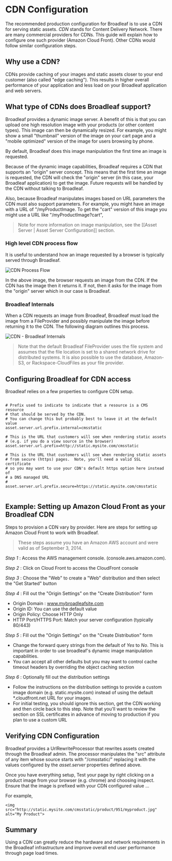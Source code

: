 # CDN Configuration

The recommended production configuration for Broadleaf is to use a CDN for serving static assets.   *CDN* stands for Content Delivery Network.    There are many commercial providers for CDNs.    This guide will explain how to configure one such provider (Amazon Cloud Front).   Other CDNs would follow similar configuration steps.

## Why use a CDN?

CDNs provide caching of your images and static assets closer to your end customer (also called "edge caching").   This results in higher overall performance of your application and less load on your Broadleaf application and web servers.     

## What type of CDNs does Broadleaf support? 

Broadleaf provides a dynamic image server.    A benefit of this is that you can upload one high resolution image with your products (or other content types).  This image can then be dynamically resized.   For example, you might show a small "thumbnail" version of the image on your cart page and a "mobile optimized" version of the image for users browsing by phone.

By default, Broadleaf does this image manipulation the first time an image is requested.

Because of the dynamic image capabilities, Broadleaf requires a CDN that supports an "origin" server concept.    This means that the first time an image is requested, the CDN will check the "origin" server (in this case, your Broadleaf application) to get the image.   Future requests will be handled by the CDN without talking to Broadleaf.

Also, because Broadleaf manipulates images based on URL parameters the CDN must also support parameters.    For example, you might have an image with a URL of "/myProductImage.     To get the "cart" version of this image you might use a URL like "/myProductImage?cart",

> Note for more information on image manipulation, see the [[Asset Server | Asset Server Configuration]] section. 

### High level CDN process flow
It is useful to understand how an image requested by a browser is typically served through Broadleaf.

![CDN Process Flow](cdn/CDN-Overview.png)

In the above image, the browser requests an image from the CDN.   If the CDN has the image then it returns it.   If not, then it asks for the image from the "origin" server which in our case is Broadleaf. 

 
### Broadleaf Internals 
When a CDN requests an image from Broadleaf, Broadleaf must load the image from a FileProvider and possibly manipulate the image before returning it to the CDN.   The following diagram outlines this process.

![CDN -  Broadleaf Internals](cdn/CDN-Broadleaf-Internals.png)

> Note that the default Broadleaf FileProvider uses the file system and assumes that the file location is set to a shared network drive for distributed systems.    It is also possible to use the database, Amazon-S3, or Rackspace-CloudFiles as your file provider.


## Configuring Broadleaf for CDN access
Broadleaf relies on a few properties to configure CDN setup.


```properties

# Prefix used to indicate to indicate that a resource is a CMS resource
# that should be served by the CDN.
# You can change this but probably best to leave it at the default value
asset.server.url.prefix.internal=cmsstatic

# This is the URL that customers will see when rendering static assets
# (e.g. if you do a view source in the browser)
asset.server.url.prefix=http://static.mysite.com/cmsstatic

# This is the URL that customers will see when rendering static assets
# from secure (https) pages.  Note, you'll need a valid SSL certificate 
# so you may want to use your CDN's default https option here instead of 
# a DNS managed URL
#
asset.server.url.prefix.secure=https://static.mysite.com/cmsstatic


```

## Example: Setting up Amazon Cloud Front as your Broadleaf CDN
Steps to provision a CDN vary by provider.    Here are steps for setting up Amazon Cloud Front to work with Broadleaf.

> These steps assume you have an Amazon AWS account and were valid as of September 3, 2014.


*Step 1* : Access the AWS management console.    (console.aws.amazon.com).

*Step 2* : Click on Cloud Front to access the CloudFront console

*Step 3* : Choose the "Web" to create a "Web" distribution and then select the "Get Started" button

*Step 4* : Fill out the "Origin Settings" on the "Create Distribution" form

- Origin Domain :  www.mybroadleafsite.com
- Origin ID:  You can use the default value
- Origin Policy:  Choose HTTP Only
- HTTP Port/HTTPS Port:   Match your server configuration (typically 80/443)


*Step 5* : Fill out the "Origin Settings" on the "Create Distribution" form

- Change the forward query strings from the default of *Yes* to *No*.    This is important in order to use broadleaf's dynamic image manipulation capabilities.
- You can accept all other defaults but you may want to control cache timeout headers by overriding the object caching section


*Step 6* : Optionally fill out the distribution settings

- Follow the instructions on the distribution settings to provide a custom image domain (e.g. static.mysite.com) instead of
using the default *.cloudfront.net URL for your images.  
- For initial testing, you should ignore this section, get the CDN working and then circle back to this step.  Note that you'll want to review the section on SSL certificates in advance of moving to production if you plan to use a custom URL


## Verifying CDN Configuration
Broadleaf provides a UrlRewriteProcessor that rewrites assets created through the Broadleaf admin.   The processor manipulates the "src" attribute of any item whose source starts with "/cmsstatic/" replacing it with the values configured by the _asset.server_ properties defined above.

Once you have everything setup, Test your page by right clicking on a product image from your browser (e.g. chrome) and choosing inspect.   Ensure that the image is prefixed with your CDN configured value ... 

For example,
```
<img src="http://static.mysite.com/cmsstatic/product/951/myproduct.jpg" alt="My Product">
```


## Summary  
Using a CDN can greatly reduce the hardware and network requirements in the Broadleaf infrastructure and improve overall end user performance through page load times.
